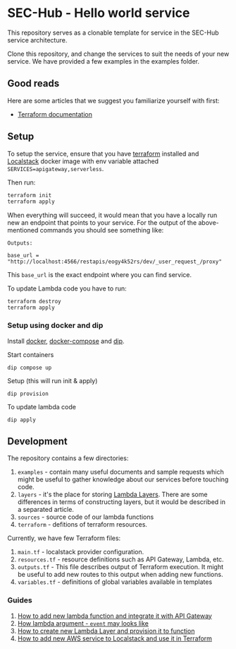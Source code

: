 # SEC-Hub - Hello world service

This repository serves as a clonable template for service in the SEC-Hub
service architecture.

Clone this repository, and change the services to suit the needs of your new
service. We have provided a few examples in the examples folder.

## Good reads

Here are some articles that we suggest you familiarize yourself with first:

* [Terraform documentation](https://registry.terraform.io/providers/hashicorp/aws/latest/docs/guide)

## Setup

To setup the service, ensure that you have [terraform](https://www.terraform.io/)
installed and [Localstack](https://github.com/localstack/localstack) docker
image with env variable attached `SERVICES=apigateway,serverless`.

Then run:

```bash
terraform init
terraform apply
```

When everything will succeed, it would mean that you have a locally run new
an endpoint that points to your service. For the output of the above-mentioned
commands you should see something like:

```
Outputs:

base_url = "http://localhost:4566/restapis/eogy4k52rs/dev/_user_request_/proxy"
```

This `base_url` is the exact endpoint where you can find service.

To update Lambda code you have to run:
```
terraform destroy
terraform apply
```

### Setup using docker and dip

Install [docker](https://docs.docker.com/get-docker/), [docker-compose](https://docs.docker.com/compose/install/) and [dip](https://github.com/bibendi/dip#installation).

Start containers

```
dip compose up
```

Setup (this will run init & apply)

```
dip provision
```

To update lambda code

```
dip apply
```

## Development

The repository contains a few directories:
1. `examples` - contain many useful documents and sample requests which might be useful to gather knowledge about our services before touching code.
2. `layers` - it's the place for storing [Lambda Layers](https://docs.aws.amazon.com/lambda/latest/dg/configuration-layers.html). There are some differences in terms of constructing layers, but it would be described in a separated article.
3. `sources` - source code of our lambda functions
4. `terraform` - defitions of terraform resources.

Currently, we have few Terraform files:
1. `main.tf`      - localstack provider configuration.
2. `resources.tf` - resource definitions such as API Gateway, Lambda, etc.
3. `outputs.tf`   - This file describes output of Terraform execution. It might be useful to add new routes to this output when adding new functions.
4. `variables.tf` - definitions of global variables available in templates

### Guides

1. [How to add new lambda function and integrate it with API Gateway](examples/new_endpoint.md)
2. [How lambda argument - `event` may looks like](examples/sample_event.json)
3. [How to create new Lambda Layer and provision it to function](examples/new_layer.md)
4. [How to add new AWS service to Localstack and use it in Terraform](examples/new_service.md)
